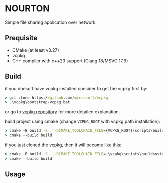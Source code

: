 # NOURTON

Simple file sharing application over network

## Prequisite

- CMake (at least v3.27)
- vcpkg
- C++ compiler with c++23 support (Clang 18/MSVC 17.9)

## Build

if you doesn't have vcpkg installed consider to get the vcpkg first by:

```cmd
> git clone https://github.com/microsoft/vcpkg
> .\vcpkg\bootstrap-vcpkg.bat
```

or go to [vcpkg repository](https://github.com/microsoft/vcpkg) for more detailed explanation.

build project using cmake (change `VCPKG_ROOT` with vcpkg path installation):

```cmd
> cmake -B build -S . -DCMAKE_TOOLCHAIN_FILE={VCPKG_ROOT}\scripts\buildsystems\vcpkg.cmake -DCMAKE_BUILD_TYPE=Release
> cmake --build build
```

if you just cloned the vcpkg, then it will become like this:

```cmd
> cmake -B build -S . -DCMAKE_TOOLCHAIN_FILE=.\vcpkg\scripts\buildsystems\vcpkg.cmake -DCMAKE_BUILD_TYPE=Release
> cmake --build build
```

## Usage
